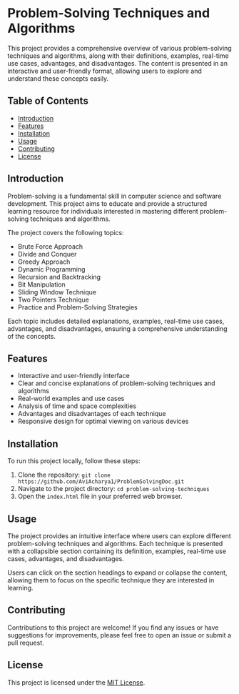 # Problem-Solving Techniques and Algorithms

This project provides a comprehensive overview of various problem-solving techniques and algorithms, along with their definitions, examples, real-time use cases, advantages, and disadvantages. The content is presented in an interactive and user-friendly format, allowing users to explore and understand these concepts easily.

## Table of Contents

- [Introduction](#introduction)
- [Features](#features)
- [Installation](#installation)
- [Usage](#usage)
- [Contributing](#contributing)
- [License](#license)

## Introduction

Problem-solving is a fundamental skill in computer science and software development. This project aims to educate and provide a structured learning resource for individuals interested in mastering different problem-solving techniques and algorithms.

The project covers the following topics:

- Brute Force Approach
- Divide and Conquer
- Greedy Approach
- Dynamic Programming
- Recursion and Backtracking
- Bit Manipulation
- Sliding Window Technique
- Two Pointers Technique
- Practice and Problem-Solving Strategies

Each topic includes detailed explanations, examples, real-time use cases, advantages, and disadvantages, ensuring a comprehensive understanding of the concepts.

## Features

- Interactive and user-friendly interface
- Clear and concise explanations of problem-solving techniques and algorithms
- Real-world examples and use cases
- Analysis of time and space complexities
- Advantages and disadvantages of each technique
- Responsive design for optimal viewing on various devices

## Installation

To run this project locally, follow these steps:

1. Clone the repository: `git clone https://github.com/AviAcharya1/ProblemSolvingDoc.git`
2. Navigate to the project directory: `cd problem-solving-techniques`
3. Open the `index.html` file in your preferred web browser.
   
## Usage

The project provides an intuitive interface where users can explore different problem-solving techniques and algorithms. Each technique is presented with a collapsible section containing its definition, examples, real-time use cases, advantages, and disadvantages.

Users can click on the section headings to expand or collapse the content, allowing them to focus on the specific technique they are interested in learning.

## Contributing

Contributions to this project are welcome! If you find any issues or have suggestions for improvements, please feel free to open an issue or submit a pull request.

## License

This project is licensed under the [MIT License](LICENSE).
